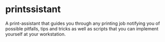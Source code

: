 # printssistant
A print-assistant that guides you through any printing job notifying you of possible pitfalls, tips and tricks as well as scripts that you can implement yourself at your workstation. 
